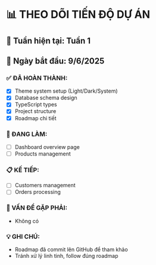 # 📊 THEO DÕI TIẾN ĐỘ DỰ ÁN

## 🎯 Tuần hiện tại: **Tuần 1**
## 📅 Ngày bắt đầu: **9/6/2025**

### ✅ ĐÃ HOÀN THÀNH:
- [x] Theme system setup (Light/Dark/System)
- [x] Database schema design
- [x] TypeScript types
- [x] Project structure
- [x] Roadmap chi tiết

### 🔄 ĐANG LÀM:
- [ ] Dashboard overview page
- [ ] Products management

### 📋 KẾ TIẾP:
- [ ] Customers management  
- [ ] Orders processing

### 🚨 VẤN ĐỀ GẶP PHẢI:
- Không có

### 💡 GHI CHÚ:
- Roadmap đã commit lên GitHub để tham khảo
- Tránh xử lý linh tinh, follow đúng roadmap